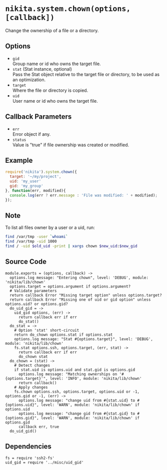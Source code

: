 
# `nikita.system.chown(options, [callback])`

Change the ownership of a file or a directory.

## Options

*   `gid`   
    Group name or id who owns the target file.   
*   `stat` (Stat instance, optional)   
    Pass the Stat object relative to the target file or directory, to be
    used as an optimization.   
*   `target`   
    Where the file or directory is copied.   
*   `uid`   
    User name or id who owns the target file.   

## Callback Parameters

*   `err`   
    Error object if any.   
*   `status`   
    Value is "true" if file ownership was created or modified.   

## Example

```js
require('nikita').system.chown({
  target: '~/my/project',
  uid: 'my_user'
  gid: 'my_group'
}, function(err, modified){
  console.log(err ? err.message : 'File was modified: ' + modified);
});
```

## Note

To list all files owner by a user or a uid, run:

```bash
find /var/tmp -user `whoami`
find /var/tmp -uid 1000
find / -uid $old_uid -print | xargs chown $new_uid:$new_gid
```

## Source Code

    module.exports = (options, callback) ->
      options.log message: "Entering chown", level: 'DEBUG', module: 'nikita/lib/chown'
      options.target = options.argument if options.argument?
      # Validate parameters
      return callback Error "Missing target option" unless options.target?
      return callback Error "Missing one of uid or gid option" unless options.uid? or options.gid?
      do_uid_gid = ->
        uid_gid options, (err) ->
          return callback err if err
          do_stat()
      do_stat = ->
        # Option 'stat' short-circuit
        return do_chown options.stat if options.stat
        options.log message: "Stat #{options.target}", level: 'DEBUG', module: 'nikita/lib/chown'
        fs.stat options.ssh, options.target, (err, stat) ->
          return callback err if err
          do_chown stat
      do_chown = (stat) ->
        # Detect changes
        if stat.uid is options.uid and stat.gid is options.gid
          options.log message: "Matching ownerships on '#{options.target}'", level: 'INFO', module: 'nikita/lib/chown'
          return callback()
        # Apply changes
        fs.chown options.ssh, options.target, options.uid or -1, options.gid or -1, (err) ->
          options.log message: "change uid from #{stat.uid} to #{options.uid}", level: 'WARN', module: 'nikita/lib/chown' if options.uid
          options.log message: "change gid from #{stat.gid} to #{options.gid}", level: 'WARN', module: 'nikita/lib/chown' if options.gid
          callback err, true
      do_uid_gid()

## Dependencies

    fs = require 'ssh2-fs'
    uid_gid = require '../misc/uid_gid'
